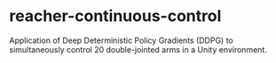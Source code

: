 # reacher-continuous-control
Application of Deep Deterministic Policy Gradients (DDPG) to simultaneously control 20 double-jointed arms in a Unity environment.
